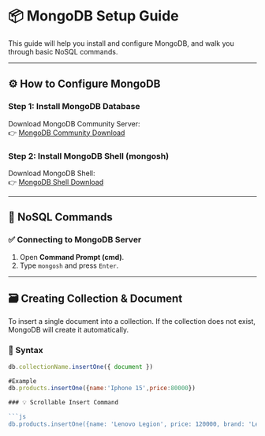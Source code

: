 # 📦 MongoDB Setup Guide

This guide will help you install and configure MongoDB, and walk you through basic NoSQL commands.

---

## ⚙️ How to Configure MongoDB

### Step 1: Install MongoDB Database
Download MongoDB Community Server:  
👉 [MongoDB Community Download](https://www.mongodb.com/try/download/community)

### Step 2: Install MongoDB Shell (mongosh)
Download MongoDB Shell:  
👉 [MongoDB Shell Download](https://www.mongodb.com/try/download/shell)

---

## 🧩 NoSQL Commands

### ✅ Connecting to MongoDB Server

1. Open **Command Prompt (cmd)**.
2. Type `mongosh` and press `Enter`.

---

## 🗃️ Creating Collection & Document

To insert a single document into a collection. If the collection does not exist, MongoDB will create it automatically.

### 🔹 Syntax
```js
db.collectionName.insertOne({ document })

#Example
db.products.insertOne({name:'Iphone 15',price:80000})

### 💡 Scrollable Insert Command

```js
db.products.insertOne({name: 'Lenovo Legion', price: 120000, brand: 'Lenovo', productType: 'Laptop', specification: {ram: '16 GB', processor: 'i7 13th Gen', storageType: 'SSD', storageSize: '1 TB'}})



